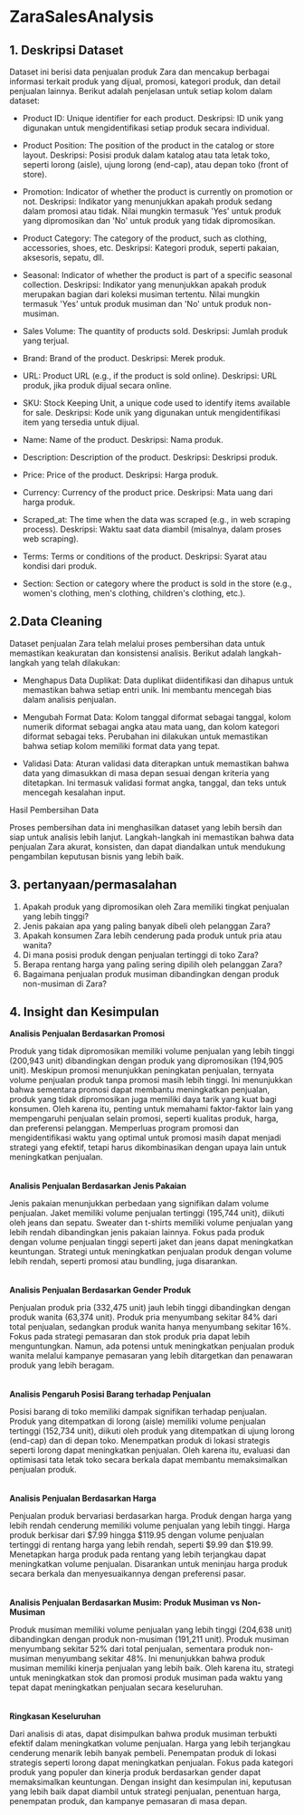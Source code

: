 # ZaraSalesAnalysis
## 1. Deskripsi Dataset
Dataset ini berisi data penjualan produk Zara dan mencakup berbagai informasi terkait produk yang dijual, promosi, kategori produk, dan detail penjualan lainnya. Berikut adalah penjelasan untuk setiap kolom dalam dataset:

- Product ID: Unique identifier for each product.
        Deskripsi: ID unik yang digunakan untuk mengidentifikasi setiap produk secara individual.

- Product Position: The position of the product in the catalog or store layout.
        Deskripsi: Posisi produk dalam katalog atau tata letak toko, seperti lorong (aisle), ujung lorong (end-cap), atau depan toko (front of store).

- Promotion: Indicator of whether the product is currently on promotion or not.
        Deskripsi: Indikator yang menunjukkan apakah produk sedang dalam promosi atau tidak. Nilai mungkin termasuk 'Yes' untuk produk yang dipromosikan dan 'No' untuk produk yang tidak dipromosikan.

- Product Category: The category of the product, such as clothing, accessories, shoes, etc.
        Deskripsi: Kategori produk, seperti pakaian, aksesoris, sepatu, dll.

- Seasonal: Indicator of whether the product is part of a specific seasonal collection.
        Deskripsi: Indikator yang menunjukkan apakah produk merupakan bagian dari koleksi musiman tertentu. Nilai mungkin termasuk 'Yes' untuk produk musiman dan 'No' untuk produk non-musiman.

- Sales Volume: The quantity of products sold.
        Deskripsi: Jumlah produk yang terjual.

- Brand: Brand of the product.
        Deskripsi: Merek produk.

- URL: Product URL (e.g., if the product is sold online).
        Deskripsi: URL produk, jika produk dijual secara online.

- SKU: Stock Keeping Unit, a unique code used to identify items available for sale.
        Deskripsi: Kode unik yang digunakan untuk mengidentifikasi item yang tersedia untuk dijual.

- Name: Name of the product.
        Deskripsi: Nama produk.

- Description: Description of the product.
        Deskripsi: Deskripsi produk.

- Price: Price of the product.
        Deskripsi: Harga produk.

- Currency: Currency of the product price.
        Deskripsi: Mata uang dari harga produk.

- Scraped_at: The time when the data was scraped (e.g., in web scraping process).
        Deskripsi: Waktu saat data diambil (misalnya, dalam proses web scraping).

- Terms: Terms or conditions of the product.
        Deskripsi: Syarat atau kondisi dari produk.

- Section: Section or category where the product is sold in the store (e.g., women's clothing, men's clothing, children's clothing, etc.).

## 2.Data Cleaning
Dataset penjualan Zara telah melalui proses pembersihan data untuk memastikan keakuratan dan konsistensi analisis. Berikut adalah langkah-langkah yang telah dilakukan:

- Menghapus Data Duplikat:
        Data duplikat diidentifikasi dan dihapus untuk memastikan bahwa setiap entri unik. Ini membantu mencegah bias dalam analisis penjualan.
  
- Mengubah Format Data:
        Kolom tanggal diformat sebagai tanggal, kolom numerik diformat sebagai angka atau mata uang, dan kolom kategori diformat sebagai teks. Perubahan ini dilakukan untuk memastikan bahwa setiap kolom memiliki format data yang tepat.
  
- Validasi Data:
        Aturan validasi data diterapkan untuk memastikan bahwa data yang dimasukkan di masa depan sesuai dengan kriteria yang ditetapkan. Ini termasuk validasi format angka, tanggal, dan teks untuk mencegah kesalahan input.

Hasil Pembersihan Data

Proses pembersihan data ini menghasilkan dataset yang lebih bersih dan siap untuk analisis lebih lanjut. Langkah-langkah ini memastikan bahwa data penjualan Zara akurat, konsisten, dan dapat diandalkan untuk mendukung pengambilan keputusan bisnis yang lebih baik.

## 3. pertanyaan/permasalahan
1. Apakah produk yang dipromosikan oleh Zara memiliki tingkat penjualan yang lebih tinggi?
2. Jenis pakaian apa yang paling banyak dibeli oleh pelanggan Zara?
3. Apakah konsumen Zara lebih cenderung pada produk untuk pria atau wanita?
4. Di mana posisi produk dengan penjualan tertinggi di toko Zara?
5. Berapa rentang harga yang paling sering dipilih oleh pelanggan Zara?
6. Bagaimana penjualan produk musiman dibandingkan dengan produk non-musiman di Zara?

   
## 4. Insight dan Kesimpulan

**Analisis Penjualan Berdasarkan Promosi**

Produk yang tidak dipromosikan memiliki volume penjualan yang lebih tinggi (200,943 unit) dibandingkan dengan produk yang dipromosikan (194,905 unit). Meskipun promosi menunjukkan peningkatan penjualan, ternyata volume penjualan produk tanpa promosi masih lebih tinggi. Ini menunjukkan bahwa sementara promosi dapat membantu meningkatkan penjualan, produk yang tidak dipromosikan juga memiliki daya tarik yang kuat bagi konsumen. Oleh karena itu, penting untuk memahami faktor-faktor lain yang mempengaruhi penjualan selain promosi, seperti kualitas produk, harga, dan preferensi pelanggan. Memperluas program promosi dan mengidentifikasi waktu yang optimal untuk promosi masih dapat menjadi strategi yang efektif, tetapi harus dikombinasikan dengan upaya lain untuk meningkatkan penjualan.
<br>
<br>
<br>
**Analisis Penjualan Berdasarkan Jenis Pakaian**

Jenis pakaian menunjukkan perbedaan yang signifikan dalam volume penjualan. Jaket memiliki volume penjualan tertinggi (195,744 unit), diikuti oleh jeans dan sepatu. Sweater dan t-shirts memiliki volume penjualan yang lebih rendah dibandingkan jenis pakaian lainnya. Fokus pada produk dengan volume penjualan tinggi seperti jaket dan jeans dapat meningkatkan keuntungan. Strategi untuk meningkatkan penjualan produk dengan volume lebih rendah, seperti promosi atau bundling, juga disarankan.
<br>
<br>
<br>
**Analisis Penjualan Berdasarkan Gender Produk**

Penjualan produk pria (332,475 unit) jauh lebih tinggi dibandingkan dengan produk wanita (63,374 unit). Produk pria menyumbang sekitar 84% dari total penjualan, sedangkan produk wanita hanya menyumbang sekitar 16%. Fokus pada strategi pemasaran dan stok produk pria dapat lebih menguntungkan. Namun, ada potensi untuk meningkatkan penjualan produk wanita melalui kampanye pemasaran yang lebih ditargetkan dan penawaran produk yang lebih beragam.
<br>
<br>
<br>
**Analisis Pengaruh Posisi Barang terhadap Penjualan**

Posisi barang di toko memiliki dampak signifikan terhadap penjualan. Produk yang ditempatkan di lorong (aisle) memiliki volume penjualan tertinggi (152,734 unit), diikuti oleh produk yang ditempatkan di ujung lorong (end-cap) dan di depan toko. Menempatkan produk di lokasi strategis seperti lorong dapat meningkatkan penjualan. Oleh karena itu, evaluasi dan optimisasi tata letak toko secara berkala dapat membantu memaksimalkan penjualan produk.
<br>
<br>
<br>
**Analisis Penjualan Berdasarkan Harga**

Penjualan produk bervariasi berdasarkan harga. Produk dengan harga yang lebih rendah cenderung memiliki volume penjualan yang lebih tinggi. Harga produk berkisar dari $7.99 hingga $119.95 dengan volume penjualan tertinggi di rentang harga yang lebih rendah, seperti $9.99 dan $19.99. Menetapkan harga produk pada rentang yang lebih terjangkau dapat meningkatkan volume penjualan. Disarankan untuk meninjau harga produk secara berkala dan menyesuaikannya dengan preferensi pasar.
<br>
<br>
<br>
**Analisis Penjualan Berdasarkan Musim: Produk Musiman vs Non-Musiman**

Produk musiman memiliki volume penjualan yang lebih tinggi (204,638 unit) dibandingkan dengan produk non-musiman (191,211 unit). Produk musiman menyumbang sekitar 52% dari total penjualan, sementara produk non-musiman menyumbang sekitar 48%. Ini menunjukkan bahwa produk musiman memiliki kinerja penjualan yang lebih baik. Oleh karena itu, strategi untuk meningkatkan stok dan promosi produk musiman pada waktu yang tepat dapat meningkatkan penjualan secara keseluruhan.
<br>
<br>
<br>
**Ringkasan Keseluruhan**

Dari analisis di atas, dapat disimpulkan bahwa produk musiman terbukti efektif dalam meningkatkan volume penjualan. Harga yang lebih terjangkau cenderung menarik lebih banyak pembeli. Penempatan produk di lokasi strategis seperti lorong dapat meningkatkan penjualan. Fokus pada kategori produk yang populer dan kinerja produk berdasarkan gender dapat memaksimalkan keuntungan. Dengan insight dan kesimpulan ini, keputusan yang lebih baik dapat diambil untuk strategi penjualan, penentuan harga, penempatan produk, dan kampanye pemasaran di masa depan.
